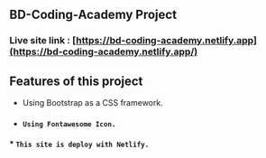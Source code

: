## BD-Coding-Academy Project

### Live site link : [https://bd-coding-academy.netlify.app](https://bd-coding-academy.netlify.app/)

## Features of this project
* Using Bootstrap as a CSS framework.
* #### `Using Fontawesome Icon.`
#### * `This site is deploy with Netlify.`